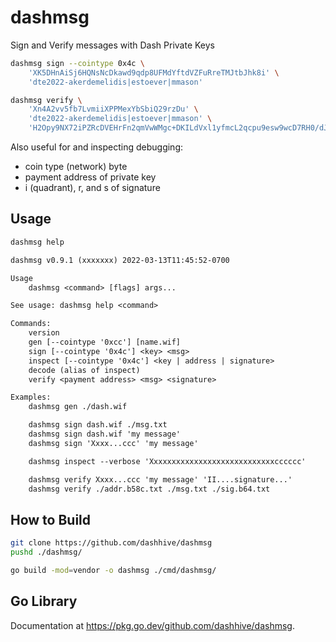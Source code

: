 # dashmsg

Sign and Verify messages with Dash Private Keys

```bash
dashmsg sign --cointype 0x4c \
    'XK5DHnAiSj6HQNsNcDkawd9qdp8UFMdYftdVZFuRreTMJtbJhk8i' \
    'dte2022-akerdemelidis|estoever|mmason'
```

```bash
dashmsg verify \
    'Xn4A2vv5fb7LvmiiXPPMexYbSbiQ29rzDu' \
    'dte2022-akerdemelidis|estoever|mmason' \
    'H2Opy9NX72iPZRcDVEHrFn2qmVwWMgc+DKILdVxl1yfmcL2qcpu9esw9wcD7RH0/dJHnIISe5j39EYahorWQM7I='
```

Also useful for and inspecting debugging:

-   coin type (network) byte
-   payment address of private key
-   i (quadrant), r, and s of signature

## Usage

```bash
dashmsg help
```

```txt
dashmsg v0.9.1 (xxxxxxx) 2022-03-13T11:45:52-0700

Usage
    dashmsg <command> [flags] args...

See usage: dashmsg help <command>

Commands:
    version
    gen [--cointype '0xcc'] [name.wif]
    sign [--cointype '0x4c'] <key> <msg>
    inspect [--cointype '0x4c'] <key | address | signature>
    decode (alias of inspect)
    verify <payment address> <msg> <signature>

Examples:
    dashmsg gen ./dash.wif

    dashmsg sign dash.wif ./msg.txt
    dashmsg sign dash.wif 'my message'
    dashmsg sign 'Xxxx...ccc' 'my message'

    dashmsg inspect --verbose 'Xxxxxxxxxxxxxxxxxxxxxxxxxxxxcccccc'

    dashmsg verify Xxxx...ccc 'my message' 'II....signature...'
    dashmsg verify ./addr.b58c.txt ./msg.txt ./sig.b64.txt
```

## How to Build

```bash
git clone https://github.com/dashhive/dashmsg
pushd ./dashmsg/
```

```bash
go build -mod=vendor -o dashmsg ./cmd/dashmsg/
```

## Go Library

Documentation at <https://pkg.go.dev/github.com/dashhive/dashmsg>.
